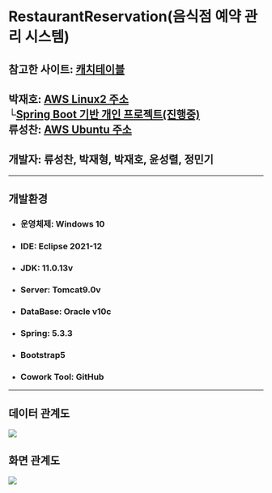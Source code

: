 # RestaurantReservation(음식점 예약 관리 시스템)
참고한 사이트: [캐치테이블](https://app.catchtable.co.kr)<br>
---
박재호: [AWS Linux2 주소](http://3.39.213.54:8080)<br>
└[Spring Boot 기반 개인 프로젝트(진행중)](https://github.com/sorhkrj/RestaurantReservationService)<br>
류성찬: [AWS Ubuntu 주소](http://13.209.121.223:8080/RestaurantReservation/)<br>
---
## 개발자: 류성찬, 박재형, 박재호, 윤성렬, 정민기
---
## 개발환경
* ### 운영체제: Windows 10
* ### IDE: Eclipse 2021-12
* ### JDK: 11.0.13v
* ### Server: Tomcat9.0v
* ### DataBase: Oracle v10c
* ### Spring: 5.3.3
* ### Bootstrap5
* ### Cowork Tool: GitHub
---
## 데이터 관계도
<img src="https://user-images.githubusercontent.com/37442691/173721592-9cd3d06e-09a7-4bb2-b55e-d1a78a1e02de.jpg">

## 화면 관계도
<img src="https://user-images.githubusercontent.com/37442691/173727851-1acf966f-302c-4716-a916-70c44ada454e.png">
